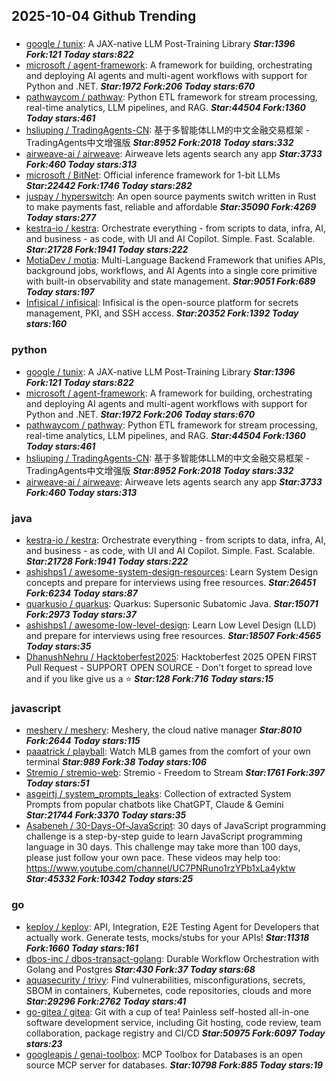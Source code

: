 ## 2025-10-04 Github Trending

### 
* [google / tunix](https://github.com/google/tunix): A JAX-native LLM Post-Training Library ***Star:1396 Fork:121 Today stars:822***
* [microsoft / agent-framework](https://github.com/microsoft/agent-framework): A framework for building, orchestrating and deploying AI agents and multi-agent workflows with support for Python and .NET. ***Star:1972 Fork:206 Today stars:670***
* [pathwaycom / pathway](https://github.com/pathwaycom/pathway): Python ETL framework for stream processing, real-time analytics, LLM pipelines, and RAG. ***Star:44504 Fork:1360 Today stars:461***
* [hsliuping / TradingAgents-CN](https://github.com/hsliuping/TradingAgents-CN): 基于多智能体LLM的中文金融交易框架 - TradingAgents中文增强版 ***Star:8952 Fork:2018 Today stars:332***
* [airweave-ai / airweave](https://github.com/airweave-ai/airweave): Airweave lets agents search any app ***Star:3733 Fork:460 Today stars:313***
* [microsoft / BitNet](https://github.com/microsoft/BitNet): Official inference framework for 1-bit LLMs ***Star:22442 Fork:1746 Today stars:282***
* [juspay / hyperswitch](https://github.com/juspay/hyperswitch): An open source payments switch written in Rust to make payments fast, reliable and affordable ***Star:35090 Fork:4269 Today stars:277***
* [kestra-io / kestra](https://github.com/kestra-io/kestra): Orchestrate everything - from scripts to data, infra, AI, and business - as code, with UI and AI Copilot. Simple. Fast. Scalable. ***Star:21728 Fork:1941 Today stars:222***
* [MotiaDev / motia](https://github.com/MotiaDev/motia): Multi-Language Backend Framework that unifies APIs, background jobs, workflows, and AI Agents into a single core primitive with built-in observability and state management. ***Star:9051 Fork:689 Today stars:197***
* [Infisical / infisical](https://github.com/Infisical/infisical): Infisical is the open-source platform for secrets management, PKI, and SSH access. ***Star:20352 Fork:1392 Today stars:160***

### python
* [google / tunix](https://github.com/google/tunix): A JAX-native LLM Post-Training Library ***Star:1396 Fork:121 Today stars:822***
* [microsoft / agent-framework](https://github.com/microsoft/agent-framework): A framework for building, orchestrating and deploying AI agents and multi-agent workflows with support for Python and .NET. ***Star:1972 Fork:206 Today stars:670***
* [pathwaycom / pathway](https://github.com/pathwaycom/pathway): Python ETL framework for stream processing, real-time analytics, LLM pipelines, and RAG. ***Star:44504 Fork:1360 Today stars:461***
* [hsliuping / TradingAgents-CN](https://github.com/hsliuping/TradingAgents-CN): 基于多智能体LLM的中文金融交易框架 - TradingAgents中文增强版 ***Star:8952 Fork:2018 Today stars:332***
* [airweave-ai / airweave](https://github.com/airweave-ai/airweave): Airweave lets agents search any app ***Star:3733 Fork:460 Today stars:313***

### java
* [kestra-io / kestra](https://github.com/kestra-io/kestra): Orchestrate everything - from scripts to data, infra, AI, and business - as code, with UI and AI Copilot. Simple. Fast. Scalable. ***Star:21728 Fork:1941 Today stars:222***
* [ashishps1 / awesome-system-design-resources](https://github.com/ashishps1/awesome-system-design-resources): Learn System Design concepts and prepare for interviews using free resources. ***Star:26451 Fork:6234 Today stars:87***
* [quarkusio / quarkus](https://github.com/quarkusio/quarkus): Quarkus: Supersonic Subatomic Java. ***Star:15071 Fork:2973 Today stars:37***
* [ashishps1 / awesome-low-level-design](https://github.com/ashishps1/awesome-low-level-design): Learn Low Level Design (LLD) and prepare for interviews using free resources. ***Star:18507 Fork:4565 Today stars:35***
* [DhanushNehru / Hacktoberfest2025](https://github.com/DhanushNehru/Hacktoberfest2025): Hacktoberfest 2025 OPEN FIRST Pull Request - SUPPORT OPEN SOURCE - Don't forget to spread love and if you like give us a ⭐️ ***Star:128 Fork:716 Today stars:15***

### javascript
* [meshery / meshery](https://github.com/meshery/meshery): Meshery, the cloud native manager ***Star:8010 Fork:2644 Today stars:115***
* [paaatrick / playball](https://github.com/paaatrick/playball): Watch MLB games from the comfort of your own terminal ***Star:989 Fork:38 Today stars:106***
* [Stremio / stremio-web](https://github.com/Stremio/stremio-web): Stremio - Freedom to Stream ***Star:1761 Fork:397 Today stars:51***
* [asgeirtj / system_prompts_leaks](https://github.com/asgeirtj/system_prompts_leaks): Collection of extracted System Prompts from popular chatbots like ChatGPT, Claude & Gemini ***Star:21744 Fork:3370 Today stars:35***
* [Asabeneh / 30-Days-Of-JavaScript](https://github.com/Asabeneh/30-Days-Of-JavaScript): 30 days of JavaScript programming challenge is a step-by-step guide to learn JavaScript programming language in 30 days. This challenge may take more than 100 days, please just follow your own pace. These videos may help too: https://www.youtube.com/channel/UC7PNRuno1rzYPb1xLa4yktw ***Star:45332 Fork:10342 Today stars:25***

### go
* [keploy / keploy](https://github.com/keploy/keploy): API, Integration, E2E Testing Agent for Developers that actually work. Generate tests, mocks/stubs for your APIs! ***Star:11318 Fork:1660 Today stars:161***
* [dbos-inc / dbos-transact-golang](https://github.com/dbos-inc/dbos-transact-golang): Durable Workflow Orchestration with Golang and Postgres ***Star:430 Fork:37 Today stars:68***
* [aquasecurity / trivy](https://github.com/aquasecurity/trivy): Find vulnerabilities, misconfigurations, secrets, SBOM in containers, Kubernetes, code repositories, clouds and more ***Star:29296 Fork:2762 Today stars:41***
* [go-gitea / gitea](https://github.com/go-gitea/gitea): Git with a cup of tea! Painless self-hosted all-in-one software development service, including Git hosting, code review, team collaboration, package registry and CI/CD ***Star:50975 Fork:6097 Today stars:23***
* [googleapis / genai-toolbox](https://github.com/googleapis/genai-toolbox): MCP Toolbox for Databases is an open source MCP server for databases. ***Star:10798 Fork:885 Today stars:19***
